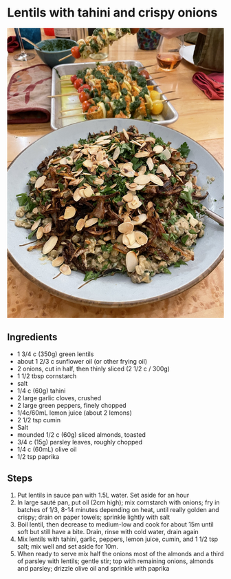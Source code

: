 # Lentils with tahini and crispy onions

![lentils](./lentils-onions.jpeg)

## Ingredients

* 1 3/4 c (350g) green lentils
* about 1 2/3 c sunflower oil (or other frying oil)
* 2 onions, cut in half, then thinly sliced (2 1/2 c / 300g)
* 1 1/2 tbsp cornstarch
* salt
* 1/4 c (60g) tahini 
* 2 large garlic cloves, crushed
* 2 large green peppers, finely chopped
* 1/4c/60mL lemon juice (about 2 lemons)
* 2 1/2 tsp cumin
* Salt
* mounded 1/2 c (60g) sliced almonds, toasted
* 3/4 c (15g) parsley leaves, roughly chopped
* 1/4 c (60mL) olive oil
* 1/2 tsp paprika

## Steps

1. Put lentils in sauce pan with 1.5L water. Set aside for an hour
1. In large sauté pan, put oil (2cm high); mix cornstarch with onions; fry in batches of 1/3, 8-14 minutes depending on heat, until really golden and crispy; drain on paper towels; sprinkle lightly with salt
1. Boil lentil, then decrease to medium-low and cook for about 15m until soft but still have a bite.  Drain, rinse with cold water, drain again
1. Mix lentils with tahini, garlic, peppers, lemon juice, cumin, and 1 1/2 tsp salt; mix well and set aside for 10m.
1. When ready to serve mix half the onions most of the almonds and a third of parsley with lentils; gentle stir; top with remaining onions, almonds and parsley; drizzle olive oil and sprinkle with paprika

